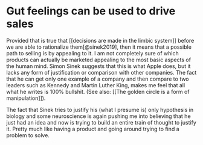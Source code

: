 # Gut feelings can be used to drive sales
Provided that is true that [[decisions are made in the limbic system]] before we are able to rationalize them[@sinek2019], then it means that a possible path to selling is by appealing to it. I am not completely sure of which products can actually be marketed appealing to the most basic aspects of the human mind. Simon Sinek suggests that this is what Apple does, but it lacks any form of justification or comparison with other companies. The fact that he can get only one example of a company and then compare to two leaders such as Kennedy and Martin Luther King, makes me feel that all what he writes is 100% bullshit. (See also: [[The golden circle is a form of manipulation]]). 

The fact that Sinek tries to justify his (what I presume is) only hypothesis in biology and some neuroscience is again pushing me into believing that he just had an idea and now is trying to build an entire train of thought to justify it. Pretty much like having a product and going around trying to find a problem to solve. 